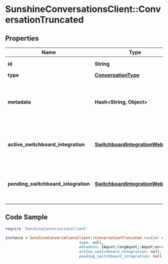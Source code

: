 # SunshineConversationsClient::ConversationTruncated

## Properties

Name | Type | Description | Notes
------------ | ------------- | ------------- | -------------
**id** | **String** | The unique ID of the conversation. | [optional] 
**type** | [**ConversationType**](ConversationType.md) |  | [optional] 
**metadata** | **Hash&lt;String, Object&gt;** | Flat object containing custom properties. Strings, numbers and booleans  are the only supported format that can be passed to metadata. The metadata is limited to 4KB in size.  | [optional] 
**active_switchboard_integration** | [**SwitchboardIntegrationWebhook**](SwitchboardIntegrationWebhook.md) | The current switchboard integration that is in control of the conversation. This field is omitted if no &#x60;activeSwitchboardIntegration&#x60; exists for the conversation. | [optional] 
**pending_switchboard_integration** | [**SwitchboardIntegrationWebhook**](SwitchboardIntegrationWebhook.md) | The switchboard integration that is awaiting control. This field is omitted if no switchboard integration has been previously offered control. | [optional] 

## Code Sample

```ruby
require 'SunshineConversationsClient'

instance = SunshineConversationsClient::ConversationTruncated.new(id: c93bb9c14dde8ffb94564eae,
                                 type: null,
                                 metadata: {&quot;lang&quot;:&quot;en-ca&quot;},
                                 active_switchboard_integration: null,
                                 pending_switchboard_integration: null)
```



